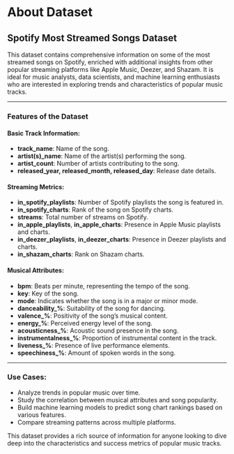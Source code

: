 # **About Dataset**

## **Spotify Most Streamed Songs Dataset**

This dataset contains comprehensive information on some of the most streamed songs on Spotify, enriched with additional insights from other popular streaming platforms like Apple Music, Deezer, and Shazam. It is ideal for music analysts, data scientists, and machine learning enthusiasts who are interested in exploring trends and characteristics of popular music tracks.

---

### **Features of the Dataset**

#### **Basic Track Information:**
- **track_name**: Name of the song.
- **artist(s)_name**: Name of the artist(s) performing the song.
- **artist_count**: Number of artists contributing to the song.
- **released_year, released_month, released_day**: Release date details.

#### **Streaming Metrics:**
- **in_spotify_playlists**: Number of Spotify playlists the song is featured in.
- **in_spotify_charts**: Rank of the song on Spotify charts.
- **streams**: Total number of streams on Spotify.
- **in_apple_playlists**, **in_apple_charts**: Presence in Apple Music playlists and charts.
- **in_deezer_playlists**, **in_deezer_charts**: Presence in Deezer playlists and charts.
- **in_shazam_charts**: Rank on Shazam charts.

#### **Musical Attributes:**
- **bpm**: Beats per minute, representing the tempo of the song.
- **key**: Key of the song.
- **mode**: Indicates whether the song is in a major or minor mode.
- **danceability_%**: Suitability of the song for dancing.
- **valence_%**: Positivity of the song’s musical content.
- **energy_%**: Perceived energy level of the song.
- **acousticness_%**: Acoustic sound presence in the song.
- **instrumentalness_%**: Proportion of instrumental content in the track.
- **liveness_%**: Presence of live performance elements.
- **speechiness_%**: Amount of spoken words in the song.

---

### **Use Cases:**
- Analyze trends in popular music over time.
- Study the correlation between musical attributes and song popularity.
- Build machine learning models to predict song chart rankings based on various features.
- Compare streaming patterns across multiple platforms.

This dataset provides a rich source of information for anyone looking to dive deep into the characteristics and success metrics of popular music tracks.
